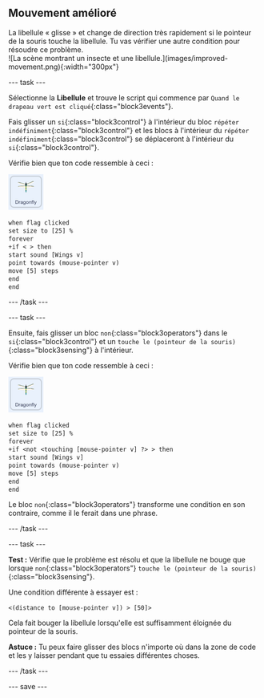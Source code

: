 ## Mouvement amélioré

<div style="display: flex; flex-wrap: wrap">
<div style="flex-basis: 200px; flex-grow: 1; margin-right: 15px;">
La libellule « glisse » et change de direction très rapidement si le pointeur de la souris touche la libellule. Tu vas vérifier une autre condition pour résoudre ce problème.
</div>
<div>
![La scène montrant un insecte et une libellule.](images/improved-movement.png){:width="300px"}
</div>
</div>

--- task ---

Sélectionne la **Libellule** et trouve le script qui commence par `Quand le drapeau vert est cliqué`{:class="block3events"}.

Fais glisser un `si`{:class="block3control"} à l'intérieur du bloc `répéter indéfiniment`{:class="block3control"} et les blocs à l'intérieur du `répéter indéfiniment`{:class="block3control"} se déplaceront à l'intérieur du `si`{:class="block3control"}.

Vérifie bien que ton code ressemble à ceci :

![](images/dragonfly-icon.png)

```blocks3
when flag clicked
set size to [25] %
forever
+if < > then
start sound [Wings v]
point towards (mouse-pointer v)
move [5] steps
end
end
```
--- /task ---

--- task ---

Ensuite, fais glisser un bloc `non`{:class="block3operators"} dans le `si`{:class="block3control"} et un `touche le (pointeur de la souris)`{:class="block3sensing"} à l'intérieur.

Vérifie bien que ton code ressemble à ceci :

![](images/dragonfly-icon.png)

```blocks3
when flag clicked
set size to [25] %
forever
+if <not <touching [mouse-pointer v] ?> > then
start sound [Wings v]
point towards (mouse-pointer v)
move [5] steps
end
end
```

Le bloc `non`{:class="block3operators"} transforme une condition en son contraire, comme il le ferait dans une phrase.

--- /task ---

--- task ---

**Test :** Vérifie que le problème est résolu et que la libellule ne bouge que lorsque `non`{:class="block3operators"} `touche le (pointeur de la souris)`{:class="block3sensing"}.

Une condition différente à essayer est :

```blocks3
<(distance to [mouse-pointer v]) > [50]>
```

Cela fait bouger la libellule lorsqu'elle est suffisamment éloignée du pointeur de la souris.

**Astuce :** Tu peux faire glisser des blocs n'importe où dans la zone de code et les y laisser pendant que tu essaies différentes choses.

--- /task ---

--- save ---
